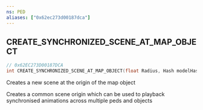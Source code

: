 ```yaml
---
ns: PED
aliases: ["0x62ec273d00187dca"]
---
```

## CREATE_SYNCHRONIZED_SCENE_AT_MAP_OBJECT

```c
// 0x62EC273D00187DCA
int CREATE_SYNCHRONIZED_SCENE_AT_MAP_OBJECT(float Radius, Hash modelHash);
```

Creates a new scene at the origin of the map object

Creates a common scene origin which can be used to playback synchronised animations across multiple peds and objects

